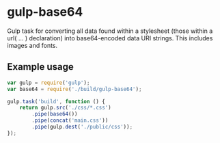 gulp-base64
===========

Gulp task for converting all data found within a stylesheet (those within a url( ... ) declaration) into base64-encoded data URI strings. This includes images and fonts.

## Example usage
```js
var gulp = require('gulp');
var base64 = require('./build/gulp-base64');

gulp.task('build', function () {
    return gulp.src('./css/*.css')
        .pipe(base64())
        .pipe(concat('main.css'))
        .pipe(gulp.dest('./public/css'));
});

```
